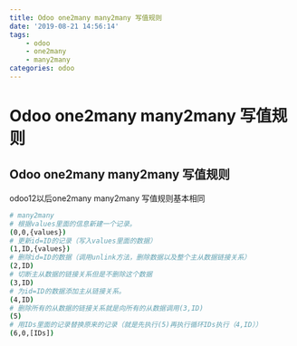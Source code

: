 ```yaml
---
title: Odoo one2many many2many 写值规则
date: '2019-08-21 14:56:14'
tags:
    - odoo
    - one2many
    - many2many
categories: odoo
---
```


# Odoo one2many many2many 写值规则

## Odoo one2many many2many 写值规则

odoo12以后one2many many2many 写值规则基本相同

```bash
# many2many
# 根据values里面的信息新建一个记录。
(0,0,{values}) 
# 更新id=ID的记录（写入values里面的数据）
(1,ID,{values})
# 删除id=ID的数据（调用unlink方法，删除数据以及整个主从数据链接关系）
(2,ID)
# 切断主从数据的链接关系但是不删除这个数据
(3,ID)
# 为id=ID的数据添加主从链接关系。
(4,ID)
# 删除所有的从数据的链接关系就是向所有的从数据调用(3,ID)
(5)
# 用IDs里面的记录替换原来的记录（就是先执行(5)再执行循环IDs执行（4,ID））
(6,0,[IDs])
```
